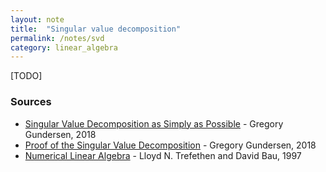 ```yaml
---
layout: note
title:  "Singular value decomposition"
permalink: /notes/svd
category: linear_algebra
---
```


[TODO]

### Sources

- [Singular Value Decomposition as Simply as Possible](https://gregorygundersen.com/blog/2018/12/10/svd/) - Gregory Gundersen, 2018
- [Proof of the Singular Value Decomposition](https://gregorygundersen.com/blog/2018/12/20/svd-proof/) - Gregory Gundersen, 2018
- [Numerical Linear Algebra](https://www.stat.uchicago.edu/~lekheng/courses/309/books/Trefethen-Bau.pdf) - Lloyd N. Trefethen and David Bau, 1997
